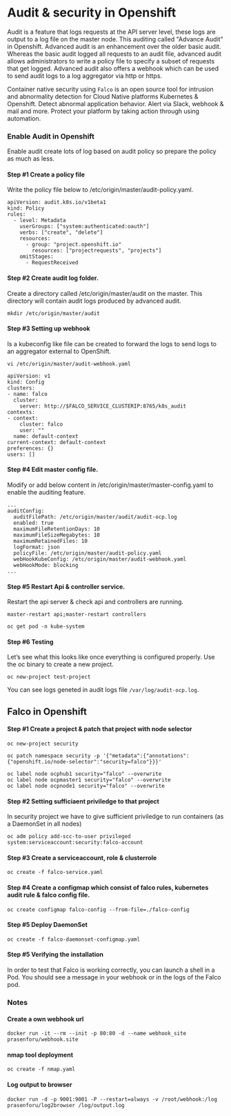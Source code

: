 # Audit & security in Openshift

Audit is a feature that logs requests at the API server level, these logs are output to a log file on the master node. This auditing called "Advance Audit" in Openshift. Advanced audit is an enhancement over the older basic audit. Whereas the basic audit logged all requests to an audit file, advanced audit allows administrators to write a policy file to specify a subset of requests that get logged. Advanced audit also offers a webhook which can be used to send audit logs to a log aggregator via http or https.

Container native security using ```Falco``` is an open source tool for intrusion and abnormality detection for Cloud Native platforms Kubernetes & Openshift. Detect abnormal application behavior. Alert via Slack, webhook & mail and more. Protect your platform by taking action through using automation.

### Enable Audit in Openshift

Enable audit create lots of log based on audit policy so prepare the policy as much as less.

#### Step #1 Create a policy file

Write the policy file below to /etc/origin/master/audit-policy.yaml.

```
apiVersion: audit.k8s.io/v1beta1
kind: Policy
rules:
  - level: Metadata
    userGroups: ["system:authenticated:oauth"]
    verbs: ["create", "delete"]
    resources:
      - group: "project.openshift.io"
        resources: ["projectrequests", "projects"]
    omitStages:
      - RequestReceived
```

#### Step #2 Create audit log folder.

Create a directory called /etc/origin/master/audit on the master. This directory will contain audit logs produced by advanced audit.

```mkdir /etc/origin/master/audit```

#### Step #3 Setting up webhook

Is a kubeconfig like file can be created to forward the logs to send logs to an aggregator external to OpenShift.

```vi /etc/origin/master/audit-webhook.yaml```

```
apiVersion: v1
kind: Config
clusters:
- name: falco
  cluster:
    server: http://$FALCO_SERVICE_CLUSTERIP:8765/k8s_audit
contexts:
- context:
    cluster: falco
    user: ""
  name: default-context
current-context: default-context
preferences: {}
users: []
```

#### Step #4 Edit master config file.

Modify or add below content in  /etc/origin/master/master-config.yaml to enable the auditing feature.

```
...
auditConfig:
  auditFilePath: /etc/origin/master/audit/audit-ocp.log
  enabled: true
  maximumFileRetentionDays: 10
  maximumFileSizeMegabytes: 10
  maximumRetainedFiles: 10
  logFormat: json
  policyFile: /etc/origin/master/audit-policy.yaml
  webHookKubeConfig: /etc/origin/master/audit-webhook.yaml
  webHookMode: blocking
...

```

#### Step #5 Restart Api & controller service.

Restart the api server & check api and controllers are running.

```
master-restart api;master-restart controllers

oc get pod -n kube-system
```

#### Step #6 Testing

Let’s see what this looks like once everything is configured properly. Use the oc binary to create a new project.

```oc new-project test-project```

You can see logs geneted in audit logs file ```/var/log/audit-ocp.log```.

## Falco in Openshift

#### Step #1 Create a project & patch that project with node selector

```
oc new-project security

oc patch namespace security -p '{"metadata":{"annotations":{"openshift.io/node-selector":"security=falco"}}}'

oc label node ocphub1 security="falco" --overwrite
oc label node ocpmaster1 security="falco" --overwrite
oc label node ocpnode1 security="falco" --overwrite

```

#### Step #2 Setting sufficiaent priviledge to that project

In security project we have to give sufficient priviledge to run containers (as a DaemonSet in all nodes)

```oc adm policy add-scc-to-user privileged system:serviceaccount:security:falco-account```

#### Step #3 Create a serviceaccount, role & clusterrole

```oc create -f falco-service.yaml```

#### Step #4 Create a configmap which consist of falco rules, kubernetes audit rule & falco config file.

```oc create configmap falco-config --from-file=./falco-config```

#### Step #5 Deploy DaemonSet 

```oc create -f falco-daemonset-configmap.yaml```

#### Step #5 Verifying the installation

In order to test that Falco is working correctly, you can launch a shell in a Pod. You should see a message in your webhook or in the logs of the Falco pod.

### Notes

#### Create a own webhook url

```docker run -it --rm --init -p 80:80 -d --name webhook_site prasenforu/webhook.site```

#### nmap tool deployment

```oc create -f nmap.yaml```

#### Log output to browser

```docker run -d -p 9001:9001 -P --restart=always -v /root/webhook:/log prasenforu/log2browser /log/output.log```


